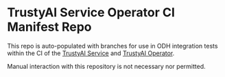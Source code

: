 # TrustyAI Service Operator CI Manifest Repo
This repo is auto-populated with branches for use in ODH integration tests within the CI of the [TrustyAI Service](https://github.com/trustyai-explainability/trustyai-explainability) and [TrustyAI Operator](https://github.com/trustyai-explainability/trustyai-service-operator). 

Manual interaction with this repository is not necessary nor permitted. 
